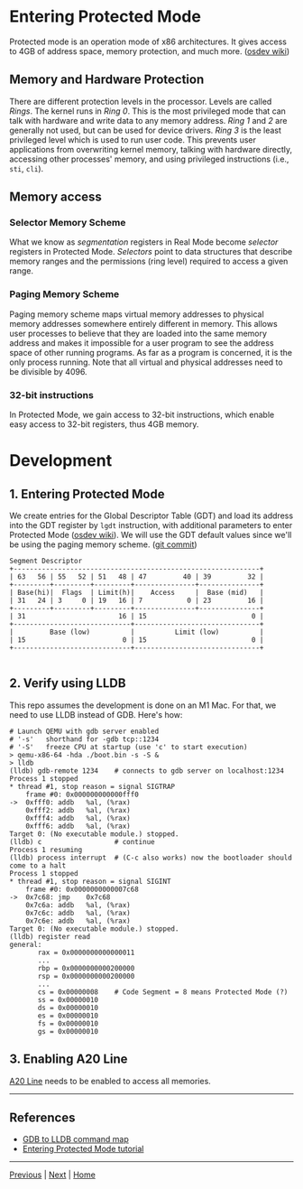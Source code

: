 # Entering Protected Mode

Protected mode is an operation mode of x86 architectures. It gives access to 4GB of address space, memory protection, and much more. ([osdev wiki](https://wiki.osdev.org/Protected_mode))

## Memory and Hardware Protection

There are different protection levels in the processor. Levels are called _Rings_. The kernel runs in _Ring 0_. This is the most privileged mode that can talk with hardware and write data to any memory address. _Ring 1_ and _2_ are generally not used, but can be used for device drivers. _Ring 3_ is the least privileged level which is used to run user code. This prevents user applications from overwriting kernel memory, talking with hardware directly, accessing other processes' memory, and using privileged instructions (i.e., `sti`, `cli`).

## Memory access

### Selector Memory Scheme

What we know as _segmentation_ registers in Real Mode become _selector_ registers in Protected Mode. _Selectors_ point to data structures that describe memory ranges and the permissions (ring level) required to access a given range.

### Paging Memory Scheme

Paging memory scheme maps virtual memory addresses to physical memory addresses somewhere entirely different in memory. This allows user processes to believe that they are loaded into the same memory address and makes it impossible for a user program to see the address space of other running programs. As far as a program is concerned, it is the only process running. Note that all virtual and physical addresses need to be divisible by 4096.

### 32-bit instructions

In Protected Mode, we gain access to 32-bit instructions, which enable easy access to 32-bit registers, thus 4GB memory.

# Development

## 1. Entering Protected Mode

We create entries for the Global Descriptor Table (GDT) and load its address into the GDT register by `lgdt` instruction, with additional parameters to enter Protected Mode ([osdev wiki](https://wiki.osdev.org/GDT)). We will use the GDT default values since we'll be using the paging memory scheme. ([git commit](https://github.com/taikiy/kernel/commit/82f6dae884e016ec3045f76bd52ebc4f91b886aa))

```
Segment Descriptor
+-------------------------------------------------------------+
| 63   56 | 55   52 | 51   48 | 47         40 | 39         32 |
+---------+---------+---------+---------------+---------------+
| Base(hi)|  Flags  | Limit(h)|    Access     |  Base (mid)   |
| 31   24 |	3     0 | 19   16 | 7           0 | 23         16 |
+---------+---------+---------+---------------+---------------+
| 31                       16 | 15                          0 |
+-----------------------------+-------------------------------+
|         Base (low)          |          Limit (low)          |
| 15                        0 | 15                          0 |
+-----------------------------+-------------------------------+
```

```asm

```

## 2. Verify using LLDB

This repo assumes the development is done on an M1 Mac. For that, we need to use LLDB instead of GDB. Here's how:

```shell
# Launch QEMU with gdb server enabled
# '-s'   shorthand for -gdb tcp::1234
# '-S'   freeze CPU at startup (use 'c' to start execution)
> qemu-x86-64 -hda ./boot.bin -s -S &
> lldb
(lldb) gdb-remote 1234    # connects to gdb server on localhost:1234
Process 1 stopped
* thread #1, stop reason = signal SIGTRAP
    frame #0: 0x000000000000fff0
->  0xfff0: addb   %al, (%rax)
    0xfff2: addb   %al, (%rax)
    0xfff4: addb   %al, (%rax)
    0xfff6: addb   %al, (%rax)
Target 0: (No executable module.) stopped.
(lldb) c                  # continue
Process 1 resuming
(lldb) process interrupt  # (C-c also works) now the bootloader should come to a halt
Process 1 stopped
* thread #1, stop reason = signal SIGINT
    frame #0: 0x0000000000007c68
->  0x7c68: jmp    0x7c68
    0x7c6a: addb   %al, (%rax)
    0x7c6c: addb   %al, (%rax)
    0x7c6e: addb   %al, (%rax)
Target 0: (No executable module.) stopped.
(lldb) register read
general:
       rax = 0x0000000000000011
       ...
       rbp = 0x0000000000200000
       rsp = 0x0000000000200000
       ...
       cs = 0x00000008    # Code Segment = 8 means Protected Mode (?)
       ss = 0x00000010
       ds = 0x00000010
       es = 0x00000010
       fs = 0x00000010
       gs = 0x00000010
```

## 3. Enabling A20 Line

[A20 Line](https://wiki.osdev.org/A20_Line) needs to be enabled to access all memories.

---

## References

- [GDB to LLDB command map](https://lldb.llvm.org/use/map.html#examining-thread-state)
- [Entering Protected Mode tutorial](http://www.osdever.net/tutorials/view/the-world-of-protected-mode)

---

[Previous](./1_real_mode.md) | [Next](./3_32-bit_kernel.md) | [Home](../README.md)
